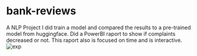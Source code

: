 # bank-reviews
A NLP Project
I did train a model and compared the results to a pre-trained model from huggingface.
Did a PowerBI raport to show if complaints decreased or not. This raport also is focused on time and is interactive.
![exp](https://github.com/nurgumus/bank-reviews/assets/108015878/7a652dd3-f1c8-4a8b-b879-4057304fd383)
